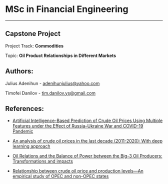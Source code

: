 # MSc in Financial Engineering
-----------------------------

## Capstone Project

Project Track: **Commodities**

Topic: **Oil Product Relationships in Different Markets**

## Authors:

Julius Adenihun - adenihunjulius@yahoo.com

Timofei Danilov - tim.danilov.ys@gmail.com

## References:
+ [Artificial Intelligence-Based Prediction of Crude Oil Prices Using Multiple Features under the Effect of Russia–Ukraine War and COVID-19 Pandemic](https://www.mdpi.com/2227-7390/10/22/4361)

+ [An analysis of crude oil prices in the last decade (2011-2020): With deep learning approach](https://journals.plos.org/plosone/article?id=10.1371/journal.pone.0268996)

+ [Oil Relations and the Balance of Power between the Big-3 Oil Producers: Transformations and impacts](https://www.oxfordenergy.org/publications/oil-relations-and-the-balance-of-power-between-the-big-3-oil-producers-transformations-and-impacts/)

+ [Relationship between crude oil price and production levels—An empirical study of OPEC and non-OPEC states](https://www.frontiersin.org/articles/10.3389/fenvs.2022.933431/full)
